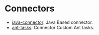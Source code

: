 # Connectors

- [java-connector](https://github.com/ModelN/batam/tree/master/connectors/java-connector): Java Based connector.
- [ant-tasks](https://github.com/ModelN/batam/tree/master/connectors/ant-tasks): Connector Custom Ant tasks.